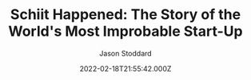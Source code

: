 ---
title: "Schiit Happened: The Story of the World's Most Improbable Start-Up"
date: 2022-02-18T21:55:42.000Z
draft: false
tags: [Jason Stoddard]
layout: book
image: https://images-na.ssl-images-amazon.com/images/P/B00Z5IFTYO.LZZZZZZZ.jpg
image: 
  - https://images-na.ssl-images-amazon.com/images/P/B00Z5IFTYO.LZZZZZZZ.jpg
asin: "B00Z5IFTYO"
yaml: schiit-happened-the-story-of-the-world-s-most-improbable-start-up
author: Jason Stoddard

---